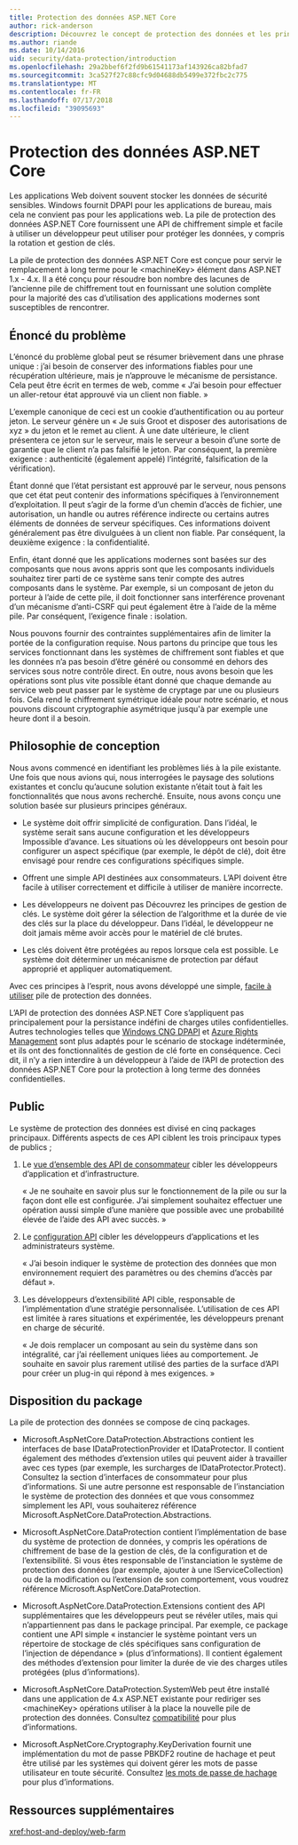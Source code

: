 ```yaml
---
title: Protection des données ASP.NET Core
author: rick-anderson
description: Découvrez le concept de protection des données et les principes de conception de l’API de Protection des données ASP.NET Core.
ms.author: riande
ms.date: 10/14/2016
uid: security/data-protection/introduction
ms.openlocfilehash: 29a2bbef6f2fd9b61541173af143926ca82bfad7
ms.sourcegitcommit: 3ca527f27c88cfc9d04688db5499e372fbc2c775
ms.translationtype: MT
ms.contentlocale: fr-FR
ms.lasthandoff: 07/17/2018
ms.locfileid: "39095693"
---
```

# <a name="aspnet-core-data-protection"></a>Protection des données ASP.NET Core

Les applications Web doivent souvent stocker les données de sécurité sensibles. Windows fournit DPAPI pour les applications de bureau, mais cela ne convient pas pour les applications web. La pile de protection des données ASP.NET Core fournissent une API de chiffrement simple et facile à utiliser un développeur peut utiliser pour protéger les données, y compris la rotation et gestion de clés.

La pile de protection des données ASP.NET Core est conçue pour servir le remplacement à long terme pour le &lt;machineKey&gt; élément dans ASP.NET 1.x - 4.x. Il a été conçu pour résoudre bon nombre des lacunes de l’ancienne pile de chiffrement tout en fournissant une solution complète pour la majorité des cas d’utilisation des applications modernes sont susceptibles de rencontrer.

## <a name="problem-statement"></a>Énoncé du problème

L’énoncé du problème global peut se résumer brièvement dans une phrase unique : j’ai besoin de conserver des informations fiables pour une récupération ultérieure, mais je n’approuve le mécanisme de persistance. Cela peut être écrit en termes de web, comme « J’ai besoin pour effectuer un aller-retour état approuvé via un client non fiable. »

L’exemple canonique de ceci est un cookie d’authentification ou au porteur jeton. Le serveur génère un « Je suis Groot et disposer des autorisations de xyz » du jeton et le remet au client. À une date ultérieure, le client présentera ce jeton sur le serveur, mais le serveur a besoin d’une sorte de garantie que le client n’a pas falsifié le jeton. Par conséquent, la première exigence : authenticité (également appelé) l’intégrité, falsification de la vérification).

Étant donné que l’état persistant est approuvé par le serveur, nous pensons que cet état peut contenir des informations spécifiques à l’environnement d’exploitation. Il peut s’agir de la forme d’un chemin d’accès de fichier, une autorisation, un handle ou autres référence indirecte ou certains autres éléments de données de serveur spécifiques. Ces informations doivent généralement pas être divulguées à un client non fiable. Par conséquent, la deuxième exigence : la confidentialité.

Enfin, étant donné que les applications modernes sont basées sur des composants que nous avons appris sont que les composants individuels souhaitez tirer parti de ce système sans tenir compte des autres composants dans le système. Par exemple, si un composant de jeton du porteur à l’aide de cette pile, il doit fonctionner sans interférence provenant d’un mécanisme d’anti-CSRF qui peut également être à l’aide de la même pile. Par conséquent, l’exigence finale : isolation.

Nous pouvons fournir des contraintes supplémentaires afin de limiter la portée de la configuration requise. Nous partons du principe que tous les services fonctionnant dans les systèmes de chiffrement sont fiables et que les données n’a pas besoin d’être généré ou consommé en dehors des services sous notre contrôle direct. En outre, nous avons besoin que les opérations sont plus vite possible étant donné que chaque demande au service web peut passer par le système de cryptage par une ou plusieurs fois. Cela rend le chiffrement symétrique idéale pour notre scénario, et nous pouvons discount cryptographie asymétrique jusqu'à par exemple une heure dont il a besoin.

## <a name="design-philosophy"></a>Philosophie de conception

Nous avons commencé en identifiant les problèmes liés à la pile existante. Une fois que nous avions qui, nous interrogées le paysage des solutions existantes et conclu qu’aucune solution existante n’était tout à fait les fonctionnalités que nous avons recherché. Ensuite, nous avons conçu une solution basée sur plusieurs principes généraux.

* Le système doit offrir simplicité de configuration. Dans l’idéal, le système serait sans aucune configuration et les développeurs Impossible d’avance. Les situations où les développeurs ont besoin pour configurer un aspect spécifique (par exemple, le dépôt de clé), doit être envisagé pour rendre ces configurations spécifiques simple.

* Offrent une simple API destinées aux consommateurs. L’API doivent être facile à utiliser correctement et difficile à utiliser de manière incorrecte.

* Les développeurs ne doivent pas Découvrez les principes de gestion de clés. Le système doit gérer la sélection de l’algorithme et la durée de vie des clés sur la place du développeur. Dans l’idéal, le développeur ne doit jamais même avoir accès pour le matériel de clé brutes.

* Les clés doivent être protégées au repos lorsque cela est possible. Le système doit déterminer un mécanisme de protection par défaut approprié et appliquer automatiquement.

Avec ces principes à l’esprit, nous avons développé une simple, [facile à utiliser](xref:security/data-protection/using-data-protection) pile de protection des données.

L’API de protection des données ASP.NET Core s’appliquent pas principalement pour la persistance indéfini de charges utiles confidentielles. Autres technologies telles que [Windows CNG DPAPI](https://msdn.microsoft.com/library/windows/desktop/hh706794%28v=vs.85%29.aspx) et [Azure Rights Management](https://docs.microsoft.com/rights-management/) sont plus adaptés pour le scénario de stockage indéterminée, et ils ont des fonctionnalités de gestion de clé forte en conséquence. Ceci dit, il n’y a rien interdire à un développeur à l’aide de l’API de protection des données ASP.NET Core pour la protection à long terme des données confidentielles.

## <a name="audience"></a>Public

Le système de protection des données est divisé en cinq packages principaux. Différents aspects de ces API ciblent les trois principaux types de publics ;

1. Le [vue d’ensemble des API de consommateur](xref:security/data-protection/consumer-apis/overview) cibler les développeurs d’application et d’infrastructure.

   « Je ne souhaite en savoir plus sur le fonctionnement de la pile ou sur la façon dont elle est configurée. J’ai simplement souhaitez effectuer une opération aussi simple d’une manière que possible avec une probabilité élevée de l’aide des API avec succès. »

2. Le [configuration API](xref:security/data-protection/configuration/overview) cibler les développeurs d’applications et les administrateurs système.

   « J’ai besoin indiquer le système de protection des données que mon environnement requiert des paramètres ou des chemins d’accès par défaut ».

3. Les développeurs d’extensibilité API cible, responsable de l’implémentation d’une stratégie personnalisée. L’utilisation de ces API est limitée à rares situations et expérimentée, les développeurs prenant en charge de sécurité.

   « Je dois remplacer un composant au sein du système dans son intégralité, car j’ai réellement uniques liées au comportement. Je souhaite en savoir plus rarement utilisé des parties de la surface d’API pour créer un plug-in qui répond à mes exigences. »

## <a name="package-layout"></a>Disposition du package

La pile de protection des données se compose de cinq packages.

* Microsoft.AspNetCore.DataProtection.Abstractions contient les interfaces de base IDataProtectionProvider et IDataProtector. Il contient également des méthodes d’extension utiles qui peuvent aider à travailler avec ces types (par exemple, les surcharges de IDataProtector.Protect). Consultez la section d’interfaces de consommateur pour plus d’informations. Si une autre personne est responsable de l’instanciation le système de protection des données et que vous consommez simplement les API, vous souhaiterez référence Microsoft.AspNetCore.DataProtection.Abstractions.

* Microsoft.AspNetCore.DataProtection contient l’implémentation de base du système de protection de données, y compris les opérations de chiffrement de base de la gestion de clés, de la configuration et de l’extensibilité. Si vous êtes responsable de l’instanciation le système de protection des données (par exemple, ajouter à une IServiceCollection) ou de la modification ou l’extension de son comportement, vous voudrez référence Microsoft.AspNetCore.DataProtection.

* Microsoft.AspNetCore.DataProtection.Extensions contient des API supplémentaires que les développeurs peut se révéler utiles, mais qui n’appartiennent pas dans le package principal. Par exemple, ce package contient une API simple « instancier le système pointant vers un répertoire de stockage de clés spécifiques sans configuration de l’injection de dépendance » (plus d’informations). Il contient également des méthodes d’extension pour limiter la durée de vie des charges utiles protégées (plus d’informations).

* Microsoft.AspNetCore.DataProtection.SystemWeb peut être installé dans une application de 4.x ASP.NET existante pour rediriger ses &lt;machineKey&gt; opérations utiliser à la place la nouvelle pile de protection des données. Consultez [compatibilité](xref:security/data-protection/compatibility/replacing-machinekey#compatibility-replacing-machinekey) pour plus d’informations.

* Microsoft.AspNetCore.Cryptography.KeyDerivation fournit une implémentation du mot de passe PBKDF2 routine de hachage et peut être utilisé par les systèmes qui doivent gérer les mots de passe utilisateur en toute sécurité. Consultez [les mots de passe de hachage](xref:security/data-protection/consumer-apis/password-hashing) pour plus d’informations.

## <a name="additional-resources"></a>Ressources supplémentaires

<xref:host-and-deploy/web-farm>
